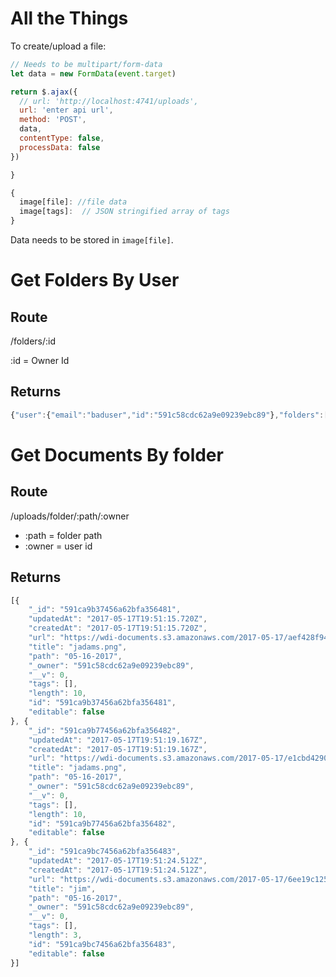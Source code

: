 # All the Things

To create/upload a file:

```js
// Needs to be multipart/form-data
let data = new FormData(event.target)

return $.ajax({
  // url: 'http://localhost:4741/uploads',
  url: 'enter api url',
  method: 'POST',
  data,
  contentType: false,
  processData: false
})

}

{
  image[file]: //file data
  image[tags]:  // JSON stringified array of tags
}
```

Data needs to be stored in `image[file]`.

# Get Folders By User

## Route

/folders/:id

:id = Owner Id

## Returns

```js
{"user":{"email":"baduser","id":"591c58cdc62a9e09239ebc89"},"folders":["05-17-2017","05-16-2017"]}
```

# Get Documents By folder

## Route

/uploads/folder/:path/:owner

-   :path = folder path
-   :owner = user id

## Returns

```js
[{
	"_id": "591ca9b37456a62bfa356481",
	"updatedAt": "2017-05-17T19:51:15.720Z",
	"createdAt": "2017-05-17T19:51:15.720Z",
	"url": "https://wdi-documents.s3.amazonaws.com/2017-05-17/aef428f94dc92f7cf724070700360c75.png",
	"title": "jadams.png",
	"path": "05-16-2017",
	"_owner": "591c58cdc62a9e09239ebc89",
	"__v": 0,
	"tags": [],
	"length": 10,
	"id": "591ca9b37456a62bfa356481",
	"editable": false
}, {
	"_id": "591ca9b77456a62bfa356482",
	"updatedAt": "2017-05-17T19:51:19.167Z",
	"createdAt": "2017-05-17T19:51:19.167Z",
	"url": "https://wdi-documents.s3.amazonaws.com/2017-05-17/e1cbd4290963cc9e2d5d5610a649e809.png",
	"title": "jadams.png",
	"path": "05-16-2017",
	"_owner": "591c58cdc62a9e09239ebc89",
	"__v": 0,
	"tags": [],
	"length": 10,
	"id": "591ca9b77456a62bfa356482",
	"editable": false
}, {
	"_id": "591ca9bc7456a62bfa356483",
	"updatedAt": "2017-05-17T19:51:24.512Z",
	"createdAt": "2017-05-17T19:51:24.512Z",
	"url": "https://wdi-documents.s3.amazonaws.com/2017-05-17/6ee19c125664040935a954ccd323f50c.png",
	"title": "jim",
	"path": "05-16-2017",
	"_owner": "591c58cdc62a9e09239ebc89",
	"__v": 0,
	"tags": [],
	"length": 3,
	"id": "591ca9bc7456a62bfa356483",
	"editable": false
}]
```
